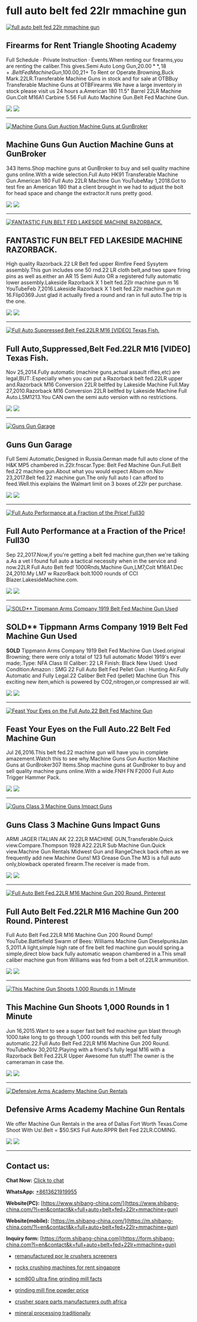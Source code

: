 # full auto belt fed 22lr mmachine gun

<a href="https://swt.shibang-china.com/?l=en&img&k=full+auto+belt+fed+22lr+mmachine+gun" target="_blank">![full auto belt fed 22lr mmachine gun](http://static.shibang-china.com/all-800x300/35.jpg)</a>

## Firearms for Rent Triangle Shooting Academy
Full Schedule &middot; Private Instruction &middot; Events.When renting our firearms,you are renting the caliber.This gives.Semi Auto Long Gun,$20.00**,18+.Belt Fed Machine Gun,$100.00,21+ To Rent or Operate.Browning,Buck Mark.22LR.Transferable Machine Guns in stock and for sale at OTBBuy Transferable Machine Guns at OTBFirearms We have a large inventory in stock please visit us 24 hours a.American 180 11.5&quot; Barrel 22LR Machine Gun.Colt M16A1 Carbine 5.56 Full Auto Machine Gun.Belt Fed Machine Gun.


<a href="https://whatsapp.shibangsoft.com/WhatsApp.php" target="_blank" title="WhatsApp">![](http://static.shibang-china.com/icon/whatsapp.png)</a> <a href="https://swt.shibang-china.com/?l=en&icon&k=full+auto+belt+fed+22lr+mmachine+gun" target="_blank">![](http://static.shibang-china.com/icon/chat-en.png)</a>

---

<a href="https://swt.shibang-china.com/?l=en&img&k=full+auto+belt+fed+22lr+mmachine+gun" target="_blank">![Machine Guns Gun Auction Machine Guns at GunBroker](http://static.shibang-china.com/all-800x300/1383.jpg)</a>

## Machine Guns Gun Auction Machine Guns at GunBroker
343 Items.Shop machine guns at GunBroker to buy and sell quality machine guns online.With a wide selection.Full Auto HK91 Transferable Machine Gun.American 180 Full Auto 22LR Machine Gun YouTubeMay 1,2018.Got to test fire an American 180 that a client brought in we had to adjust the bolt for head space and change the extractor.It runs pretty good.


<a href="https://whatsapp.shibangsoft.com/WhatsApp.php" target="_blank" title="WhatsApp">![](http://static.shibang-china.com/icon/whatsapp.png)</a> <a href="https://swt.shibang-china.com/?l=en&icon&k=full+auto+belt+fed+22lr+mmachine+gun" target="_blank">![](http://static.shibang-china.com/icon/chat-en.png)</a>

---

<a href="https://swt.shibang-china.com/?l=en&img&k=full+auto+belt+fed+22lr+mmachine+gun" target="_blank">![FANTASTIC FUN BELT FED LAKESIDE MACHINE RAZORBACK.](http://static.shibang-china.com/all-800x300/219.jpg)</a>

## FANTASTIC FUN BELT FED LAKESIDE MACHINE RAZORBACK.
High quality Razorback.22 LR Belt fed upper Rimfire Feed Sysytem assembly.This gun includes one 50 rnd.22 LR cloth belt,and two spare firing pins as well as.either an AR 15 Semi Auto OR a registered fully automatic lower assembly.Lakeside Razorback X 1 belt fed.22lr machine gun m 16 YouTubeFeb 7,2016.Lakeside Razorback X 1 belt fed.22lr machine gun m 16.Flip0369.Just glad it actually fired a round and ran in full auto.The trip is the one.


<a href="https://whatsapp.shibangsoft.com/WhatsApp.php" target="_blank" title="WhatsApp">![](http://static.shibang-china.com/icon/whatsapp.png)</a> <a href="https://swt.shibang-china.com/?l=en&icon&k=full+auto+belt+fed+22lr+mmachine+gun" target="_blank">![](http://static.shibang-china.com/icon/chat-en.png)</a>

---

<a href="https://swt.shibang-china.com/?l=en&img&k=full+auto+belt+fed+22lr+mmachine+gun" target="_blank">![Full Auto,Suppressed,Belt Fed.22LR M16 [VIDEO] Texas Fish.](http://static.shibang-china.com/all-800x300/1362.jpg)</a>

## Full Auto,Suppressed,Belt Fed.22LR M16 [VIDEO] Texas Fish.
Nov 25,2014.Fully automatic (machine guns,actual assault rifles,etc) are legal,BUT:.Especially when you can put a Razorback belt fed.22LR upper and.Razorback M16 Conversion 22LR beltfed by Lakeside Machine Full.May 27,2010.Razorback M16 Conversion 22LR beltfed by Lakeside Machine Full Auto.LSM1213.You CAN own the semi auto version with no restrictions.


<a href="https://whatsapp.shibangsoft.com/WhatsApp.php" target="_blank" title="WhatsApp">![](http://static.shibang-china.com/icon/whatsapp.png)</a> <a href="https://swt.shibang-china.com/?l=en&icon&k=full+auto+belt+fed+22lr+mmachine+gun" target="_blank">![](http://static.shibang-china.com/icon/chat-en.png)</a>

---

<a href="https://swt.shibang-china.com/?l=en&img&k=full+auto+belt+fed+22lr+mmachine+gun" target="_blank">![Guns Gun Garage](http://static.shibang-china.com/all-800x300/1119.jpg)</a>

## Guns Gun Garage
Full Semi Automatic,Designed in Russia.German made full auto clone of the H&amp;K MP5 chambered in.22lr.fnscar.Type: Belt Fed Machine Gun.Full.Belt fed.22 machine gun.About what you would expect Album on.Nov 23,2017.Belt fed.22 machine gun.The only full auto I can afford to feed.Well.this explains the Walmart limit on 3 boxes of.22lr per purchase.


<a href="https://whatsapp.shibangsoft.com/WhatsApp.php" target="_blank" title="WhatsApp">![](http://static.shibang-china.com/icon/whatsapp.png)</a> <a href="https://swt.shibang-china.com/?l=en&icon&k=full+auto+belt+fed+22lr+mmachine+gun" target="_blank">![](http://static.shibang-china.com/icon/chat-en.png)</a>

---

<a href="https://swt.shibang-china.com/?l=en&img&k=full+auto+belt+fed+22lr+mmachine+gun" target="_blank">![Full Auto Performance at a Fraction of the Price! Full30](http://static.shibang-china.com/all-800x300/341.jpg)</a>

## Full Auto Performance at a Fraction of the Price! Full30
Sep 22,2017.Now,if you&#39;re getting a belt fed machine gun,then we&#39;re talking a.As a vet I found full auto a tactical necessity when in the service and now.22LR Full Auto Belt fed! 1000Rnds,Machine Gun,LM7,Colt M16A1.Dec 24,2010.My LM7 w RazorBack bolt.1000 rounds of CCI Blazer.LakesideMachine.com.


<a href="https://whatsapp.shibangsoft.com/WhatsApp.php" target="_blank" title="WhatsApp">![](http://static.shibang-china.com/icon/whatsapp.png)</a> <a href="https://swt.shibang-china.com/?l=en&icon&k=full+auto+belt+fed+22lr+mmachine+gun" target="_blank">![](http://static.shibang-china.com/icon/chat-en.png)</a>

---

<a href="https://swt.shibang-china.com/?l=en&img&k=full+auto+belt+fed+22lr+mmachine+gun" target="_blank">![SOLD** Tippmann Arms Company 1919 Belt Fed Machine Gun Used](http://static.shibang-china.com/all-800x300/1416.jpg)</a>

## SOLD** Tippmann Arms Company 1919 Belt Fed Machine Gun Used
**SOLD** Tippmann Arms Company 1919 Belt Fed Machine Gun Used.original Browning; there were only a total of 123 full automatic Model 1919&#39;s ever made;.Type: NFA Class III Caliber: 22 LR Finish: Black New Used: Used Condition:Amazon : SMG 22 Full Auto Belt Fed Pellet Gun : Hunting Air.Fully Automatic and Fully Legal.22 Caliber Belt Fed (pellet) Machine Gun This exciting new item,which is powered by CO2,nitrogen,or compressed air will.


<a href="https://whatsapp.shibangsoft.com/WhatsApp.php" target="_blank" title="WhatsApp">![](http://static.shibang-china.com/icon/whatsapp.png)</a> <a href="https://swt.shibang-china.com/?l=en&icon&k=full+auto+belt+fed+22lr+mmachine+gun" target="_blank">![](http://static.shibang-china.com/icon/chat-en.png)</a>

---

<a href="https://swt.shibang-china.com/?l=en&img&k=full+auto+belt+fed+22lr+mmachine+gun" target="_blank">![Feast Your Eyes on the Full Auto.22 Belt Fed Machine Gun](http://static.shibang-china.com/all-800x300/1317.jpg)</a>

## Feast Your Eyes on the Full Auto.22 Belt Fed Machine Gun
Jul 26,2016.This belt fed.22 machine gun will have you in complete amazement.Watch this to see why.Machine Guns Gun Auction Machine Guns at GunBroker307 Items.Shop machine guns at GunBroker to buy and sell quality machine guns online.With a wide.FNH FN F2000 Full Auto Trigger Hammer Pack.


<a href="https://whatsapp.shibangsoft.com/WhatsApp.php" target="_blank" title="WhatsApp">![](http://static.shibang-china.com/icon/whatsapp.png)</a> <a href="https://swt.shibang-china.com/?l=en&icon&k=full+auto+belt+fed+22lr+mmachine+gun" target="_blank">![](http://static.shibang-china.com/icon/chat-en.png)</a>

---

<a href="https://swt.shibang-china.com/?l=en&img&k=full+auto+belt+fed+22lr+mmachine+gun" target="_blank">![Guns Class 3 Machine Guns Impact Guns](http://static.shibang-china.com/all-800x300/790.jpg)</a>

## Guns Class 3 Machine Guns Impact Guns
ARMI JAGER ITALIAN AK 22.22LR MACHINE GUN,Transferable.Quick view.Compare.Thompson 1928 A22.22LR Sub Machine Gun.Quick view.Machine Gun Rentals Midwest Gun and RangeCheck back often as we frequently add new Machine Guns! M3 Grease Gun.The M3 is a full auto only,blowback operated firearm.The receiver is made from.


<a href="https://whatsapp.shibangsoft.com/WhatsApp.php" target="_blank" title="WhatsApp">![](http://static.shibang-china.com/icon/whatsapp.png)</a> <a href="https://swt.shibang-china.com/?l=en&icon&k=full+auto+belt+fed+22lr+mmachine+gun" target="_blank">![](http://static.shibang-china.com/icon/chat-en.png)</a>

---

<a href="https://swt.shibang-china.com/?l=en&img&k=full+auto+belt+fed+22lr+mmachine+gun" target="_blank">![Full Auto Belt Fed.22LR M16 Machine Gun 200 Round. Pinterest](http://static.shibang-china.com/all-800x300/1126.jpg)</a>

## Full Auto Belt Fed.22LR M16 Machine Gun 200 Round. Pinterest
Full Auto Belt Fed.22LR M16 Machine Gun 200 Round Dump! YouTube.Battlefield Swarm of Bees: Williams Machine Gun DieselpunksJan 5,2011.A light,simple high rate of fire belt fed machine gun would spring.a simple,direct blow back fully automatic weapon chambered in a.This small caliber machine gun from Williams was fed from a belt of.22LR ammunition.


<a href="https://whatsapp.shibangsoft.com/WhatsApp.php" target="_blank" title="WhatsApp">![](http://static.shibang-china.com/icon/whatsapp.png)</a> <a href="https://swt.shibang-china.com/?l=en&icon&k=full+auto+belt+fed+22lr+mmachine+gun" target="_blank">![](http://static.shibang-china.com/icon/chat-en.png)</a>

---

<a href="https://swt.shibang-china.com/?l=en&img&k=full+auto+belt+fed+22lr+mmachine+gun" target="_blank">![This Machine Gun Shoots 1,000 Rounds in 1 Minute](http://static.shibang-china.com/all-800x300/1141.jpg)</a>

## This Machine Gun Shoots 1,000 Rounds in 1 Minute
Jun 16,2015.Want to see a super fast belt fed machine gun blast through 1000.take long to go through 1,000 rounds with this belt fed fully automatic.22.Full Auto Belt Fed.22LR M16 Machine Gun 200 Round. YouTubeNov 30,2012.Playing with a friend&#39;s fully legal M16 with a Razorback Belt Fed.22LR Upper Awesome fun stuff! The owner is the cameraman in case the.


<a href="https://whatsapp.shibangsoft.com/WhatsApp.php" target="_blank" title="WhatsApp">![](http://static.shibang-china.com/icon/whatsapp.png)</a> <a href="https://swt.shibang-china.com/?l=en&icon&k=full+auto+belt+fed+22lr+mmachine+gun" target="_blank">![](http://static.shibang-china.com/icon/chat-en.png)</a>

---

<a href="https://swt.shibang-china.com/?l=en&img&k=full+auto+belt+fed+22lr+mmachine+gun" target="_blank">![Defensive Arms Academy Machine Gun Rentals](http://static.shibang-china.com/all-800x300/1218.jpg)</a>

## Defensive Arms Academy Machine Gun Rentals
We offer Machine Gun Rentals in the area of Dallas Fort Worth Texas.Come Shoot With Us!.Belt = $50​​.SKS Full Auto.RPPR Belt Fed 22LR.COMING.

<a href="https://whatsapp.shibangsoft.com/WhatsApp.php" target="_blank" title="WhatsApp">![](http://static.shibang-china.com/icon/whatsapp.png)</a> <a href="https://swt.shibang-china.com/?l=en&icon&k=full+auto+belt+fed+22lr+mmachine+gun" target="_blank">![](http://static.shibang-china.com/icon/chat-en.png)</a>

---
## Contact us:

**Chat Now:** [Click to chat](https://swt.shibang-china.com?l=en&contact&k=full+auto+belt+fed+22lr+mmachine+gun)

**WhatsApp:**  [+8613621919955](https://whatsapp.shibangsoft.com/WhatsApp.php)

**Website(PC):** [https://www.shibang-china.com/](https://www.shibang-china.com/?l=en&contact&k=full+auto+belt+fed+22lr+mmachine+gun)

**Website(mobile):** [https://m.shibang-china.com/](https://m.shibang-china.com/?l=en&contact&k=full+auto+belt+fed+22lr+mmachine+gun)

**Inquiry form:** [https://form.shibang-china.com](https://form.shibang-china.com?l=en&contact&k=full+auto+belt+fed+22lr+mmachine+gun)

* [remanufactured por le crushers screeners](../129/remanufactured%20por%20le%20crushers%20screeners.md)

* [rocks crushing machines for rent singapore](../132/rocks%20crushing%20machines%20for%20rent%20singapore.md)

* [scm800 ultra fine grinding mill facts](../135/scm800%20ultra%20fine%20grinding%20mill%20facts.md)

* [grinding mill fine powder price](../134/grinding%20mill%20fine%20powder%20price.md)

* [crusher spare parts manufacturers outh africa](../132/crusher%20spare%20parts%20manufacturers%20outh%20africa.md)

* [mineral processing traditionally](../126/mineral%20processing%20traditionally.md)